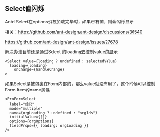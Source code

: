 ## Select值闪烁

Antd Select在options没有加载完毕时，如果已有值，则会闪烁显示

相关：https://github.com/ant-design/ant-design/discussions/36540

https://github.com/ant-design/ant-design/issues/27678

解决办法目前还是通过Select 的loading去控制value的显示

```tsx
<Select value={loading ? undefined : selectedValue} 
  loading={loading}
	onChange={handleChange}
>
```

如果Select是被包裹在Form内部的，那么value就没有用了，这个时候可以控制Form.Item的name属性

```tsx
<ProFormSelect
  label="组织"
  mode="multiple"
  name={orgLoading ? undefined : "orgIds"}
  initialValue={[]}
  options={orgOptions}
  fieldProps={{ loading: orgLoading }}
/>
```

